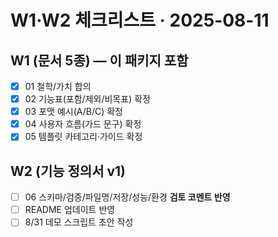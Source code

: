 # W1·W2 체크리스트 · 2025-08-11

## W1 (문서 5종) — 이 패키지 포함
- [x] 01 철학/가치 합의
- [x] 02 기능표(포함/제외/비목표) 확정
- [x] 03 포맷 예시(A/B/C) 확정
- [x] 04 사용자 흐름(가드 문구) 확정
- [x] 05 템플릿 카테고리·가이드 확정

## W2 (기능 정의서 v1)
- [ ] 06 스키마/검증/파일명/저장/성능/환경 **검토 코멘트 반영**
- [ ] README 업데이트 반영
- [ ] 8/31 데모 스크립트 초안 작성
